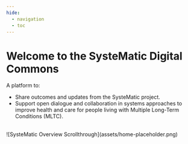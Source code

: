 ```yaml
---
hide:
  - navigation
  - toc
---
```


# Welcome to the SysteMatic Digital Commons

A platform to:
  - Share outcomes and updates from the SysteMatic project.
  - Support open dialogue and collaboration in systems approaches to improve health and care for people living with Multiple Long-Term Conditions (MLTC).

<br>
![SysteMatic Overview Scrollthrough](assets/home-placeholder.png)

